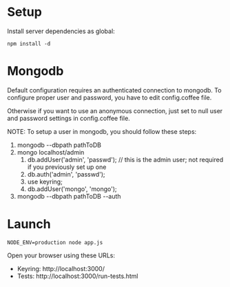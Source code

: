 Setup
=====

Install server dependencies as global:

    npm install -d

Mongodb
=======

Default configuration requires an authenticated connection to mongodb. To configure proper user and password, you have to edit config.coffee file.

Otherwise if you want to use an anonymous connection, just set to null user and password settings in config.coffee file.

NOTE: To setup a user in mongodb, you should follow these steps:

1. mongodb --dbpath pathToDB 
2. mongo localhost/admin
    1. db.addUser('admin', 'passwd'); // this is the admin user; not required if you previously set up one
    2. db.auth('admin', 'passwd');
    3. use keyring;
    4. db.addUser('mongo', 'mongo');
3. mongodb --dbpath pathToDB --auth

Launch
======

    NODE_ENV=production node app.js

Open your browser using these URLs:

* Keyring: http://localhost:3000/
* Tests: http://localhost:3000/run-tests.html
